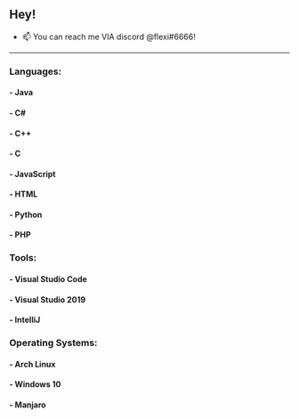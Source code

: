 ## Hey!

- 📫 You can reach me VIA discord @flexi#6666!
  
 ---

### Languages:

#### - Java
#### - C#
#### - C++
#### - C
#### - JavaScript
#### - HTML
#### - Python
#### - PHP

### Tools:

#### - Visual Studio Code 
#### - Visual Studio 2019
#### - IntelliJ

### Operating Systems:
#### - Arch Linux
#### - Windows 10
#### - Manjaro
